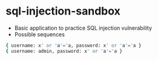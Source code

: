 # sql-injection-sandbox

- Basic application to practice SQL injection vulnerability
- Possible sequences
```bash
{ username: x' or 'a'='a, password: x' or 'a'='a }
{ username: admin, password: x' or 'a'='a }
```
